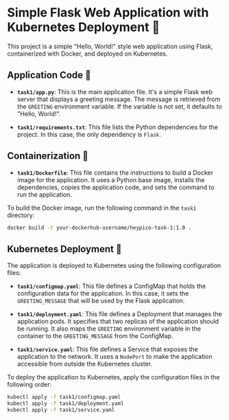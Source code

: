 # Simple Flask Web Application with Kubernetes Deployment 👋

This project is a simple "Hello, World!" style web application using Flask, containerized with Docker, and deployed on Kubernetes.

## Application Code 🐍

*   **`task1/app.py`**: This is the main application file. It's a simple Flask web server that displays a greeting message. The message is retrieved from the `GREETING` environment variable. If the variable is not set, it defaults to "Hello, World!".

*   **`task1/requirements.txt`**: This file lists the Python dependencies for the project. In this case, the only dependency is `Flask`.

## Containerization 🐳

*   **`task1/Dockerfile`**: This file contains the instructions to build a Docker image for the application. It uses a Python base image, installs the dependencies, copies the application code, and sets the command to run the application.

To build the Docker image, run the following command in the `task1` directory:

```bash
docker build -t your-dockerhub-username/heypico-task-1:1.0 .
```

## Kubernetes Deployment 🚀

The application is deployed to Kubernetes using the following configuration files:

*   **`task1/configmap.yaml`**: This file defines a ConfigMap that holds the configuration data for the application. In this case, it sets the `GREETING_MESSAGE` that will be used by the Flask application.

*   **`task1/deployment.yaml`**: This file defines a Deployment that manages the application pods. It specifies that two replicas of the application should be running. It also maps the `GREETING` environment variable in the container to the `GREETING_MESSAGE` from the ConfigMap.

*   **`task1/service.yaml`**: This file defines a Service that exposes the application to the network. It uses a `NodePort` to make the application accessible from outside the Kubernetes cluster.

To deploy the application to Kubernetes, apply the configuration files in the following order:

```bash
kubectl apply -f task1/configmap.yaml
kubectl apply -f task1/deployment.yaml
kubectl apply -f task1/service.yaml
```
